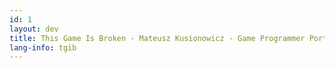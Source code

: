 ```yaml
---
id: 1
layout: dev
title: This Game Is Broken - Mateusz Kusionowicz - Game Programmer Portfolio
lang-info: tgib
---
```

